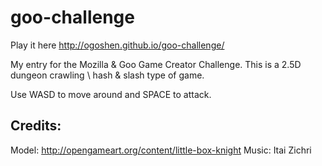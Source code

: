goo-challenge
=============
Play it here http://ogoshen.github.io/goo-challenge/

My entry for the Mozilla &amp; Goo Game Creator Challenge.
This is a 2.5D dungeon crawling \ hash &amp; slash type of game.

Use WASD to move around and SPACE to attack.


Credits:
-------
Model: http://opengameart.org/content/little-box-knight
Music: Itai Zichri

